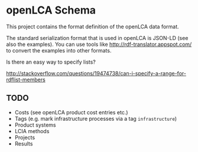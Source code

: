 openLCA Schema
==============
This project contains the format definition of the openLCA data format. 

The standard serialization format that is used in openLCA is JSON-LD (see also
the examples). You can use tools like http://rdf-translator.appspot.com/ to 
convert the examples into other formats.

Is there an easy way to specify lists? 

http://stackoverflow.com/questions/19474738/can-i-specify-a-range-for-rdflist-members

TODO
----
* Costs (see openLCA product cost entries etc.)
* Tags (e.g. mark infrastructure processes via a tag `infrastructure`)
* Product systems
* LCIA methods
* Projects
* Results